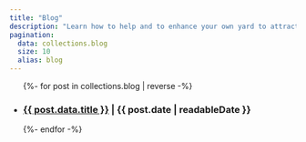 ```yaml
---
title: "Blog"
description: "Learn how to help and to enhance your own yard to attract and foster native wildlife"
pagination:
  data: collections.blog
  size: 10
  alias: blog
---
```


<ul>
  {%- for post in collections.blog | reverse -%}
    <li>
      <h3><a href="{{ post.url | url }}">{{ post.data.title }}</a> | {{ post.date | readableDate }}</h3>
    </li>
  {%- endfor -%}
</ul>

